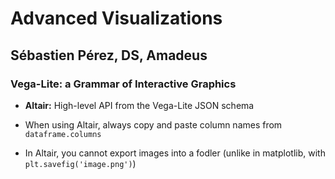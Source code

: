 # Advanced Visualizations
## Sébastien Pérez, DS, Amadeus
### Vega-Lite: a Grammar of Interactive Graphics

* **Altair:** High-level API from the Vega-Lite JSON schema

* When using Altair, always copy and paste column names from ```dataframe.columns```

* In Altair, you cannot export images into a fodler (unlike in matplotlib, with ```plt.savefig('image.png')```)




